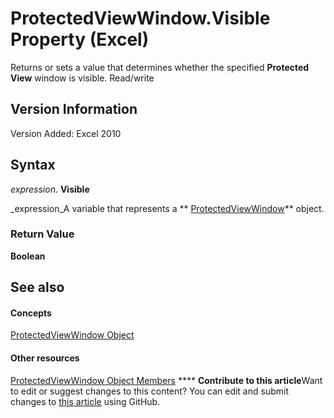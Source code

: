 
# ProtectedViewWindow.Visible Property (Excel)

Returns or sets a value that determines whether the specified  **Protected View** window is visible. Read/write


## Version Information

Version Added: Excel 2010 


## Syntax

 _expression_. **Visible**

 _expression_A variable that represents a  ** [ProtectedViewWindow](6a32240c-c90b-c51a-6f8e-c3ff496b9855.md)** object.


### Return Value

 **Boolean**


## See also


#### Concepts


 [ProtectedViewWindow Object](6a32240c-c90b-c51a-6f8e-c3ff496b9855.md)
#### Other resources


 [ProtectedViewWindow Object Members](37bdcf7b-b5c4-af78-ad73-13c8f638964e.md)
****   **Contribute to this article**Want to edit or suggest changes to this content? You can edit and submit changes to  [this article](https://github.com/jhershey00/VBA_Excel_Test/OpenXMLCon/articles/c0ed44ca-e5d0-4ed0-cc83-ac609a72d21d.md) using GitHub.

